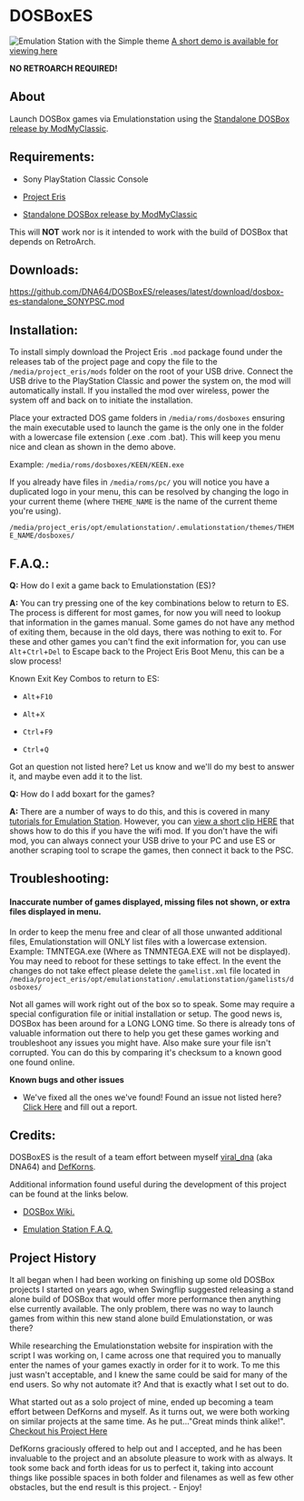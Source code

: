# DOSBoxES
![Emulation Station with the Simple theme](https://i.imgur.com/ZQe1b3Y.png)
[A short demo is available for viewing here](https://streamable.com/bt1x71)


**NO RETROARCH REQUIRED!**


## About


Launch DOSBox games via Emulationstation using the [Standalone DOSBox release by ModMyClassic](https://classicmodscloud.com/project_eris/mods/1.0.0/dosbox_0.7.4_SONYPSC-cfb0146.mod).



## Requirements:


- Sony PlayStation Classic Console

- [Project Eris](https://modmyclassic.com/project-eris/)

- [Standalone DOSBox release by ModMyClassic](https://classicmodscloud.com/project_eris/mods/1.0.0/dosbox_0.7.4_SONYPSC-cfb0146.mod)


This will **NOT** work nor is it intended to work with the build of DOSBox that depends on RetroArch.


## Downloads:


https://github.com/DNA64/DOSBoxES/releases/latest/download/dosbox-es-standalone_SONYPSC.mod


## Installation:


To install simply download the Project Eris `.mod` package found under the releases tab of the project page and copy the file to the `/media/project_eris/mods` folder on the root of your USB drive. Connect the USB drive to the PlayStation Classic and power the system on, the mod will automatically install. If you installed the mod over wireless, power the system off and back on to initiate the installation.


Place your extracted DOS game folders in `/media/roms/dosboxes` ensuring the main executable used to launch the game is the only one in the folder with a lowercase file extension (.exe .com .bat). This will keep you menu nice and clean as shown in the demo above.

Example: `/media/roms/dosboxes/KEEN/KEEN.exe`

If you already have files in `/media/roms/pc/` you will notice you have a duplicated logo in your menu, this can be resolved by changing the logo in your current theme (where `THEME_NAME` is the name of the current theme you're using).

`/media/project_eris/opt/emulationstation/.emulationstation/themes/THEME_NAME/dosboxes/`

## F.A.Q.:


**Q:** How do I exit a game back to Emulationstation (ES)?


**A:** You can try pressing one of the key combinations below to return to ES. The process is different for most games, for now you will need to lookup that information in the games manual. Some games do not have any method of exiting them, because in the old days, there was nothing to exit to. For these and other games you can't find the exit information for, you can use `Alt`+`Ctrl`+`Del` to Escape back to the Project Eris Boot Menu, this can be a slow process!


Known Exit Key Combos to return to ES:

- `Alt`+`F10`

- `Alt`+`X`

- `Ctrl`+`F9`

- `Ctrl`+`Q`

Got an question not listed here? Let us know and we'll do my best to answer it, and maybe even add it to the list.

**Q:** How do I add boxart for the games?

**A:** There are a number of ways to do this, and this is covered in many [tutorials for Emulation Station](https://www.youtube.com/watch?v=yuoCSnFP22A). However, you can [view a short clip HERE](https://streamable.com/bt1x71) that shows how to do this if you have the wifi mod. If you don't have the wifi mod, you can always connect your USB drive to your PC and use ES or another scraping tool to scrape the games, then connect it back to the PSC.

## Troubleshooting:

#### Inaccurate number of games displayed, missing files not shown, or extra files displayed in menu.

In order to keep the menu free and clear of all those unwanted additional files, Emulationstation will ONLY list files with a lowercase extension. Example: TMNTEGA.exe (Where as TNMNTEGA.EXE will not be displayed). You may need to reboot for these settings to take effect. In the event the changes do not take effect please delete the `gamelist.xml` file located in `/media/project_eris/opt/emulationstation/.emulationstation/gamelists/dosboxes/`


Not all games will work right out of the box so to speak. Some may require a special configuration file or initial installation or setup. The good news is, DOSBox has been around for a LONG LONG time. So there is already tons of valuable information out there to help you get these games working and troubleshoot any issues you might have. Also make sure your file isn't corrupted. You can do this by comparing it's checksum to a known good one found online.

**Known bugs and other issues**

- We've fixed all the ones we've found!
Found an issue not listed here? [Click Here](https://github.com/DNA64/DOSBoxES/issues) and fill out a report.


## Credits:


DOSBoxES is the result of a team effort between myself [viral_dna](https://github.com/dna64) (aka DNA64) and [DefKorns](https://defkorns.netlify.app). 


Additional information found useful during the development of this project can be found at the links below.


- [DOSBox Wiki.](https://www.dosbox.com/wiki/Usage)


- [Emulation Station F.A.Q.](https://emulationstation.org/faq.html)


## Project History


It all began when I had been working on finishing up some old DOSBox projects I started on years ago, when Swingflip suggested releasing a stand alone build of DOSBox that would offer more performance then anything else currently available. The only problem, there was no way to launch games from within this new stand alone build Emulationstation, or was there? 


While researching the Emulationstation website for inspiration with the script I was working on, I came across one that required you to manually enter the names of your games exactly in order for it to work. To me this just wasn't acceptable, and I knew the same could be said for many of the end users. So why not automate it? And that is exactly what I set out to do. 


What started out as a solo project of mine, ended up becoming a team effort between DefKorns and myself. As it turns out, we were both working on similar projects at the same time. As he put..."Great minds think alike!". [Checkout his Project Here](https://defkorns.github.io/project-eris-2-emulationstation/)


DefKorns graciously offered to help out and I accepted, and he has been invaluable to the project and an absolute pleasure to work with as always. It took some back and forth ideas for us to perfect it, taking into account things like possible spaces in both folder and filenames as well as few other obstacles, but the end result is this project. - Enjoy!

